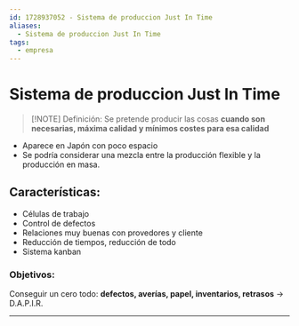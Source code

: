 ```yaml
---
id: 1728937052 - Sistema de produccion Just In Time
aliases:
  - Sistema de produccion Just In Time
tags:
  - empresa
---
```

# Sistema de produccion Just In Time

> [!NOTE] Definición: 
> Se pretende producir las cosas **cuando son necesarias, máxima calidad y mínimos costes para esa calidad**
+ Aparece en Japón con poco espacio
+ Se podría considerar una mezcla entre la producción flexible y la producción en masa. 

## Características:
+ Células de trabajo
+ Control de defectos
+ Relaciones muy buenas con provedores y cliente
+ Reducción de tiempos, reducción de todo
+ Sistema kanban

### Objetivos:
Conseguir un cero todo: **defectos, averías, papel, inventarios, retrasos** -> D.A.P.I.R.

***
